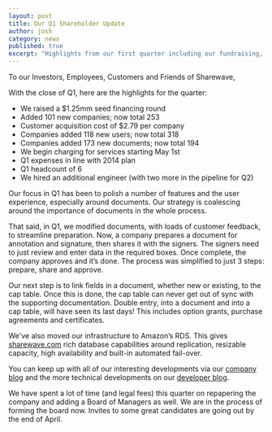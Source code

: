 ```yaml
---
layout: post
title: Our Q1 Shareholder Update 
author: josh
category: news
published: true
excerpt: "Highlights from our first quarter including our fundraising, company metrics, updates to our technology and new product features."
---
```


To our Investors, Employees, Customers and Friends of Sharewave,

With the close of Q1, here are the highlights for the quarter:

  * We raised a $1.25mm seed financing round
  * Added 101 new companies; now total 253
  * Customer acquisition cost of $2.79 per company
  * Companies added 118 new users; now total 318
  * Companies added 173 new documents; now total 194
  * We begin charging for services starting May 1st
  * Q1 expenses in line with 2014 plan
  * Q1 headcount of 6
  * We hired an additional engineer (with two more in the pipeline for Q2)

Our focus in Q1 has been to polish a number of features and the user experience, especially around documents. Our strategy is coalescing around the importance of documents in the whole process. 

That said, in Q1, we modified documents, with loads of customer feedback, to streamline preparation. Now, a company prepares a document for annotation and signature, then shares it with the signers. The signers need to just review and enter data in the required boxes. Once complete, the company approves and it’s done. The process was simplified to just 3 steps: prepare, share and approve. 

Our next step is to link fields in a document, whether new or existing, to the cap table. Once this is done, the cap table can never get out of sync with the supporting documentation. Double entry, into a document and into a cap table, will have seen its last days! This includes option grants, purchase agreements and certificates. 

We've also moved our infrastructure to Amazon’s RDS. This gives [sharewave.com](http://sharewave.com) rich database capabilities around replication, resizable capacity, high availability and built-in automated fail-over. 

You can keep up with all of our interesting developments via our [company blog](http://blog.sharewave.com) and the more technical developments on our [developer blog](http://devblog.sharewave.com).

We have spent a lot of time (and legal fees) this quarter on repapering the company and adding a Board of Managers as well. We are in the process of forming the board now. Invites to some great candidates are going out by the end of April.